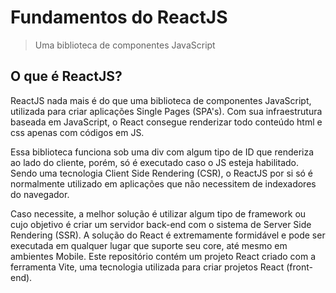 # Fundamentos do ReactJS
> Uma biblioteca de componentes JavaScript
## O que é ReactJS?
ReactJS nada mais é do que uma biblioteca de componentes JavaScript, utilizada para criar aplicações Single Pages (SPA's).
Com sua infraestrutura baseada em JavaScript, o React consegue renderizar todo conteúdo html e css apenas com códigos em JS.

Essa biblioteca funciona sob uma div com algum tipo de ID que renderiza ao lado do cliente, porém, só é executado caso o JS esteja habilitado.
Sendo uma tecnologia Client Side Rendering (CSR), o ReactJS por si só é normalmente utilizado em aplicações que não necessitem de indexadores do navegador.

Caso necessite, a melhor solução é utilizar algum tipo de framework ou cujo objetivo é criar um servidor back-end com o sistema de Server Side Rendering (SSR).
A solução do React é extremamente formidável e pode ser executada em qualquer lugar que suporte seu core, até mesmo em ambientes Mobile.
Este repositório contém um projeto React criado com a ferramenta Vite, uma tecnologia utilizada para criar projetos React (front-end).
